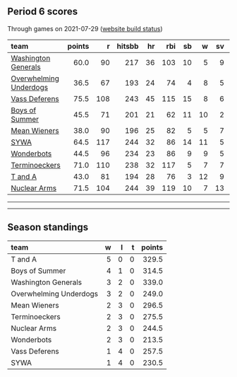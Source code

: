 

## Period 6 scores

Through games on 2021-07-29 ([website build status](https://github.com/brian-bot/pl-site/actions))


|team                                              | points|   r| hitsbb| hr| rbi| sb|  w| sv|  so|   era|  whip|
|:-------------------------------------------------|------:|---:|------:|--:|---:|--:|--:|--:|---:|-----:|-----:|
|[Washington Generals](./washingtongenerals)       |   60.0|  90|    217| 36| 103| 10|  5|  9| 111| 3.497| 1.111|
|[Overwhelming Underdogs](./overwhelmingunderdogs) |   36.5|  67|    193| 24|  74|  4|  8|  5| 145| 4.028| 1.161|
|[Vass Deferens](./vassdeferens)                   |   75.5| 108|    243| 45| 115| 15|  8|  6| 127| 3.627| 1.134|
|[Boys of Summer](./boysofsummer)                  |   45.5|  71|    201| 21|  62| 11| 10|  2| 153| 3.979| 1.200|
|[Mean Wieners](./meanwieners)                     |   38.0|  90|    196| 25|  82|  5|  5|  7| 126| 4.129| 1.262|
|[SYWA](./sywa)                                    |   64.5| 117|    244| 32|  86| 14| 11|  5| 124| 3.696| 1.321|
|[Wonderbots](./wonderbots)                        |   44.5|  96|    234| 23|  86|  9|  9|  5| 119| 4.057| 1.293|
|[Terminoeckers](./terminoeckers)                  |   71.0| 110|    238| 32| 117|  5|  7|  7| 135| 2.928| 1.106|
|[T and A](./tanda)                                |   43.0|  81|    194| 28|  76|  3| 12|  9| 153| 5.149| 1.416|
|[Nuclear Arms](./nucleararms)                     |   71.5| 104|    244| 39| 119| 10|  7| 13| 155| 4.083| 1.317|

* * *
* * *

## Season standings


|team                   |  w|  l|  t| points|
|:----------------------|--:|--:|--:|------:|
|T and A                |  5|  0|  0|  329.5|
|Boys of Summer         |  4|  1|  0|  314.5|
|Washington Generals    |  3|  2|  0|  339.0|
|Overwhelming Underdogs |  3|  2|  0|  249.0|
|Mean Wieners           |  2|  3|  0|  296.5|
|Terminoeckers          |  2|  3|  0|  275.5|
|Nuclear Arms           |  2|  3|  0|  244.5|
|Wonderbots             |  2|  3|  0|  213.5|
|Vass Deferens          |  1|  4|  0|  257.5|
|SYWA                   |  1|  4|  0|  230.5|



